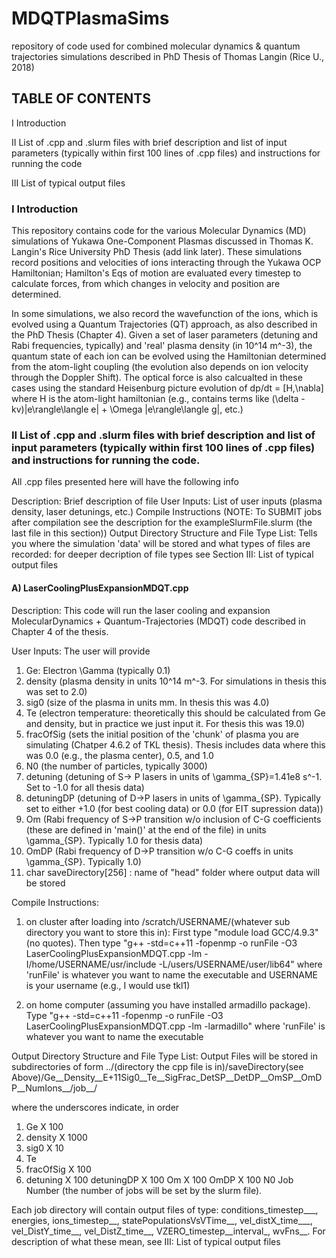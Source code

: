 # MDQTPlasmaSims
repository of code used for combined molecular dynamics &amp; quantum trajectories simulations described in PhD Thesis of Thomas Langin (Rice U., 2018)

## TABLE OF CONTENTS

I Introduction

II List of .cpp and .slurm files with brief description and list of input parameters (typically within first 100 lines of .cpp files) and instructions for running the code

III List of typical output files

### I Introduction

This repository contains code for the various Molecular Dynamics (MD) simulations of Yukawa One-Component Plasmas discussed in Thomas K. Langin's Rice University PhD Thesis (add link later).  These simulations record positions and velocities of ions interacting through the Yukawa OCP Hamiltonian; Hamilton's Eqs of motion are evaluated every timestep to calculate forces, from which changes in velocity and position are determined.  

In some simulations, we also record the wavefunction of the ions, which is evolved using a Quantum Trajectories (QT) approach, as also described in the PhD Thesis (Chapter 4).  Given a set of laser parameters (detuning and Rabi frequencies, typically) and 'real' plasma density (in 10^14 m^-3), the quantum state of each ion can be evolved using the Hamiltonian determined from the atom-light coupling (the evolution also depends on ion velocity through the Doppler Shift).  The optical force is also calcualted in these cases using the standard Heisenburg picture evolution of dp/dt = [H,\nabla] where H is the atom-light hamiltonian (e.g., contains terms like (\delta - kv)|e\rangle\langle e| + \Omega |e\rangle\langle g|, etc.)

### II List of .cpp and .slurm files with brief description and list of input parameters (typically within first 100 lines of .cpp files) and instructions for running the code.

All .cpp files presented here will have the following info

Description: Brief description of file
User Inputs: List of user inputs (plasma density, laser detunings, etc.)
Compile Instructions (NOTE: To SUBMIT jobs after compilation see the description for the exampleSlurmFile.slurm (the last file in this section))
Output Directory Structure and File Type List: Tells you where the simulation 'data' will be stored and what types of files are recorded: for deeper decription of file types see Section III: List of typical output files

#### A) LaserCoolingPlusExpansionMDQT.cpp

Description: This code will run the laser cooling and expansion MolecularDynamics + Quantum-Trajectories (MDQT) code described in Chapter 4 of the thesis.  

User Inputs: The user will provide

1) Ge: Electron \Gamma (typically 0.1)
2) density (plasma density in units 10^14 m^-3.  For simulations in thesis this was set to 2.0)
3) sig0 (size of the plasma in units mm.  In thesis this was 4.0)
4) Te (electron temperature: theoretically this should be calculated from Ge and density, but in practice we just input it.  For thesis this was 19.0)
5) fracOfSig (sets the initial position of the 'chunk' of plasma you are simulating (Chatper 4.6.2 of TKL thesis).  Thesis includes data where this was 0.0 (e.g., the plasma center), 0.5, and 1.0
6) N0 (the number of particles, typically 3000)
7) detuning (detuning of S-> P lasers in units of \gamma_{SP}=1.41e8 s^-1.  Set to -1.0 for all thesis data)
8) detuningDP (detuning of D->P lasers in units of \gamma_{SP}.  Typically set to either +1.0 (for best cooling data) or 0.0 (for EIT supression data))
9) Om (Rabi frequency of S->P transition w/o inclusion of C-G coefficients (these are defined in 'main()' at the end of the file) in units \gamma_{SP}.  Typically 1.0 for thesis data)
10) OmDP (Rabi frequency of D->P transition w/o C-G coeffs in units \gamma_{SP}.  Typically 1.0)
11) char saveDirectory[256] : name of "head" folder where output data will be stored

Compile Instructions:

1) on cluster after loading into /scratch/USERNAME/(whatever sub directory you want to store this in): First type "module load GCC/4.9.3" (no quotes).  Then type "g++ -std=c++11 -fopenmp -o runFile -O3 LaserCoolingPlusExpansionMDQT.cpp -lm -I/home/USERNAME/usr/include -L/users/USERNAME/user/lib64" where 'runFile' is whatever you want to name the executable and USERNAME is your username (e.g., I would use tkl1)

2) on home computer (assuming you have installed armadillo package).  Type "g++ -std=c++11 -fopenmp -o runFile -O3 LaserCoolingPlusExpansionMDQT.cpp -lm -larmadillo" where 'runFile' is whatever you want to name the executable

Output Directory Structure and File Type List: Output Files will be stored in subdirectories of form ../(directory the cpp file is in)/saveDirectory(see Above)/Ge__Density__E+11Sig0__Te__SigFrac_DetSP__DetDP__OmSP__OmDP__NumIons__/job__/

where the underscores indicate, in order

1) Ge X 100
2) density X 1000
3) sig0 X 10
4) Te
5) fracOfSig X 100
6) detuning X 100
detuningDP X 100
Om X 100
OmDP X 100
N0
Job Number (the number of jobs will be set by the slurm file).

Each job directory will contain output files of type: conditions_timestep___, energies, ions_timestep__, statePopulationsVsVTime__, vel_distX_time___, vel_DistY_time__, vel_DistZ_time__, VZERO_timestep__interval_, wvFns__.  For description of what these mean, see III: List of typical output files

